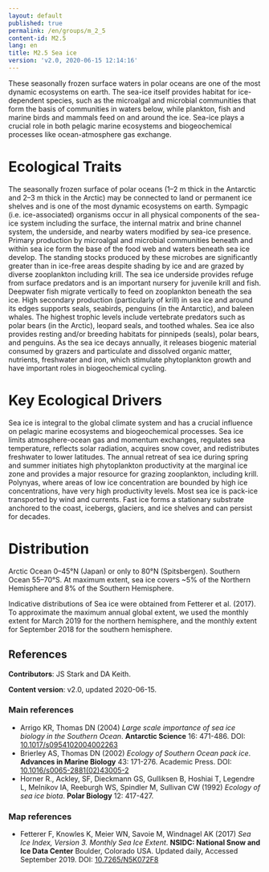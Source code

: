 ```yaml
---
layout: default
published: true
permalink: /en/groups/m_2_5
content-id: M2.5
lang: en
title: M2.5 Sea ice
version: 'v2.0, 2020-06-15 12:14:16'
---
```


These seasonally frozen surface waters in polar oceans are one of the most dynamic ecosystems on earth. The sea-ice itself provides habitat for ice-dependent species, such as the microalgal and microbial communities that form the basis of communities in waters below, while plankton, fish and marine birds and mammals feed on and around the ice. Sea-ice plays a crucial role in both pelagic marine ecosystems and biogeochemical processes like ocean-atmosphere gas exchange.

# Ecological Traits
 
The seasonally frozen surface of polar oceans (1–2 m thick in the Antarctic and 2–3 m thick in the Arctic) may be connected to land or permanent ice shelves and is one of the most dynamic ecosystems on earth. Sympagic (i.e. ice-associated) organisms occur in all physical components of the sea-ice system including the surface, the internal matrix and brine channel system, the underside, and nearby waters modified by sea-ice presence. Primary production by microalgal and microbial communities beneath and within sea ice form the base of the food web and waters beneath sea ice develop. The standing stocks produced by these microbes are significantly greater than in ice-free areas despite shading by ice and are grazed by diverse zooplankton including krill. The sea ice underside provides refuge from surface predators and is an important nursery for juvenile krill and fish. Deepwater fish migrate vertically to feed on zooplankton beneath the sea ice. High secondary production (particularly of krill) in sea ice and around its edges supports seals, seabirds, penguins (in the Antarctic), and baleen whales. The highest trophic levels include vertebrate predators such as polar bears (in the Arctic), leopard seals, and toothed whales. Sea ice also provides resting and/or breeding habitats for pinnipeds (seals), polar bears, and penguins. As the sea ice decays annually, it releases biogenic material consumed by grazers and particulate and dissolved organic matter, nutrients, freshwater and iron, which stimulate phytoplankton growth and have important roles in biogeochemical cycling. 
 
# Key Ecological Drivers
 
Sea ice is integral to the global climate system and has a crucial influence on pelagic marine ecosystems and biogeochemical processes. Sea ice limits atmosphere-ocean gas and momentum exchanges, regulates sea temperature, reflects solar radiation, acquires snow cover, and redistributes freshwater to lower latitudes. The annual retreat of sea ice during spring and summer initiates high phytoplankton productivity at the marginal ice zone and provides a major resource for grazing zooplankton, including krill. Polynyas, where areas of low ice concentration are bounded by high ice concentrations, have very high productivity levels. Most sea ice is pack-ice transported by wind and currents. Fast ice forms a stationary substrate anchored to the coast, icebergs, glaciers, and ice shelves and can persist for decades. 
 
# Distribution
 
Arctic Ocean 0–45°N (Japan) or only to 80°N (Spitsbergen). Southern Ocean 55–70°S. At maximum extent, sea ice covers ~5% of the Northern Hemisphere and 8% of the Southern Hemisphere. 

Indicative distributions of Sea ice were obtained from Fetterer et al. (2017). To approximate the maximum annual global extent, we used the monthly extent for March 2019 for the northern hemisphere, and the monthly extent for September 2018 for the southern hemisphere.

## References

**Contributors**: JS Stark and DA Keith.

**Content version**: v2.0, updated 2020-06-15.

### Main references
* Arrigo KR, Thomas DN  (2004) *Large scale importance of sea ice biology in the Southern Ocean*. **Antarctic Science** 16: 471-486. DOI: [10.1017/s0954102004002263](http://doi.org/10.1017/s0954102004002263)
* Brierley AS, Thomas DN  (2002) *Ecology of Southern Ocean pack ice*. **Advances in Marine Biology** 43: 171-276. Academic Press. DOI: [10.1016/s0065-2881(02)43005-2](http://doi.org/10.1016/s0065-2881(02)43005-2)
* Horner R., Ackley, SF, Dieckmann GS, Gulliksen B, Hoshiai T, Legendre L, Melnikov IA, Reeburgh WS, Spindler M, Sullivan CW (1992) *Ecology of sea ice biota*. **Polar Biology** 12: 417-427.

### Map references
* Fetterer F, Knowles K, Meier WN, Savoie M, Windnagel AK  (2017) *Sea Ice Index, Version 3. Monthly Sea Ice Extent*. **NSIDC: National Snow and Ice Data Center** Boulder, Colorado USA. Updated daily, Accessed September 2019. DOI: [10.7265/N5K072F8](http://doi.org/10.7265/N5K072F8)
